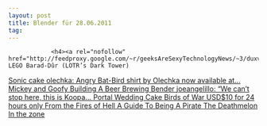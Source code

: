 ```yaml
---
layout: post
title: Blender für 28.06.2011
tag: 
---
```



                <h4><a rel="nofollow" href="http://feedproxy.google.com/~r/geeksAreSexyTechnologyNews/~3/duxvPuNeVek/">Massive LEGO Barad-Dûr (LOTR’s Dark Tower)
</a><a rel="nofollow" href="http://feedproxy.google.com/~r/9gag/~3/SsdUNW5YvFM/147243">Sonic cake
</a><a rel="nofollow" href="http://blog.gamefreaks.co.nz/post/6720648596">olechka: Angry Bat-Bird shirt by Olechka now available at...
</a><a rel="nofollow" href="http://feedproxy.google.com/~r/9gag/~3/JCFwmiMw5jE/144295">Mickey and Goofy
</a><a rel="nofollow" href="http://feedproxy.google.com/~r/9gag/~3/aO6rmiyD-u0/142735">Building A Beer Brewing Bender
</a><a rel="nofollow" href="http://blog.gamefreaks.co.nz/post/6558776641">joeangelillo: “We can’t stop here, this is Koopa...
</a><a rel="nofollow" href="http://feedproxy.google.com/~r/9gag/~3/KkZL6wt1-cE/141137">Portal Wedding Cake
</a><a rel="nofollow" href="http://blog.gamefreaks.co.nz/post/6480537663">Birds of War USD$10 for 24 hours only
</a><a rel="nofollow" href="http://feedproxy.google.com/~r/9gag/~3/rhpLXHk8KL4/136726">From the Fires of Hell
</a><a rel="nofollow" href="http://feedproxy.google.com/~r/9gag/~3/LRJgECBxnf0/138092">A Guide To Being A Pirate
</a><a rel="nofollow" href="http://feedproxy.google.com/~r/9gag/~3/A4-pcNv0PaM/136808">The Deathmelon
</a><a rel="nofollow" href="http://feedproxy.google.com/~r/9gag/~3/4lyCbUnKzqk/136219">In the zone</a></h4>
<p>&nbsp;</p>
<p>&nbsp;</p>
<p>&nbsp;</p>
<p>&nbsp;</p>
            
